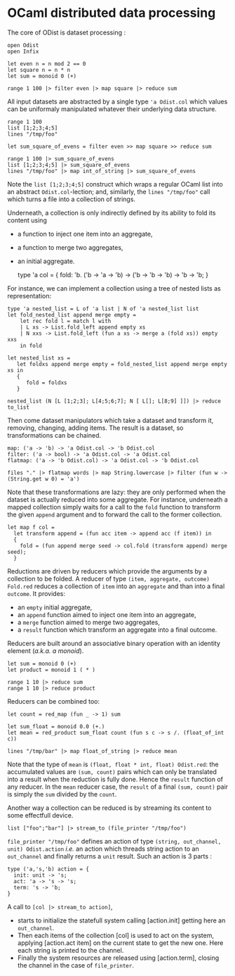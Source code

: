 OCaml distributed data processing
=================================

The core of ODist is dataset processing :

    open Odist
    open Infix

    let even n = n mod 2 == 0
    let square n = n * n
    let sum = monoid 0 (+)

    range 1 100 |> filter even |> map square |> reduce sum

All input datasets are abstracted by a single type `'a Odist.col`
which values can be uniformaly manipulated
whatever their underlying data structure.

    range 1 100
    list [1;2;3;4;5]
    lines "/tmp/foo"

    let sum_square_of_evens = filter even >> map square >> reduce sum

    range 1 100 |> sum_square_of_evens
    list [1;2;3;4;5] |> sum_square_of_evens
    lines "/tmp/foo" |> map int_of_string |> sum_square_of_evens

Note the `list [1;2;3;4;5]` construct which wraps a regular OCaml list into an abstract `Odist.col`-lection;
and, similarly, the `lines "/tmp/foo"` call which turns a file into a collection of strings.

Underneath, a collection is only indirectly defined by its ability to fold its content using
- a function to inject one item into an aggregate,
- a function to merge two aggregates,
- an initial aggregate.


    type 'a col = {
      fold: 'b. ('b -> 'a -> 'b) -> ('b -> 'b -> 'b) -> 'b  -> 'b;
    }

For instance, we can implement a collection using a tree of nested lists as representation:

    type 'a nested_list = L of 'a list | N of 'a nested_list list
    let fold_nested_list append merge empty =
        let rec fold l = match l with
        | L xs -> List.fold_left append empty xs
        | N xxs -> List.fold_left (fun a xs -> merge a (fold xs)) empty xxs
        in fold

    let nested_list xs =
       let foldxs append merge empty = fold_nested_list append merge empty xs in
       {
          fold = foldxs
       }

    nested_list (N [L [1;2;3]; L[4;5;6;7]; N [ L[]; L[8;9] ]]) |> reduce to_list

Then come dataset manipulators which take a dataset and transform it, removing, changing, adding items.
The result is a dataset, so transformations can be chained.

    map: ('a -> 'b) -> 'a Odist.col -> 'b Odist.col
    filter: ('a -> bool) -> 'a Odist.col -> 'a Odist.col
    flatmap: ('a -> 'b Odist.col) -> 'a Odist.col -> 'b Odist.col
    
    files "." |> flatmap words |> map String.lowercase |> filter (fun w -> (String.get w 0) = 'a')

Note that these transformations are lazy: they are only performed when the dataset is actually reduced into some aggregate. For instance, underneath a mapped collection simply waits for a call to the `fold` function to transform the given `append` argument and to forward the call to the former collection.

    let map f col =
      let transform append = (fun acc item -> append acc (f item)) in
      {
        fold = (fun append merge seed -> col.fold (transform append) merge seed);
      }


Reductions are driven by reducers which provide the arguments by a collection to be folded.
A reducer of type `(item, aggregate, outcome) Fold.red` reduces a collection of `item` into an `aggregate` and than into a final `outcome`. It provides:
- an `empty` initial aggregate,
- an `append` function aimed to inject one item into an aggregate,
- a `merge` function aimed to merge two aggregates,
- a `result` function which transform an aggregate into a final outcome.

Reducers are built around an associative binary operation with an identity element (*a.k.a. a monoid*).

    let sum = monoid 0 (+)
    let product = monoid 1 ( * )

    range 1 10 |> reduce sum
    range 1 10 |> reduce product

Reducers can be combined too:

    let count = red_map (fun _ -> 1) sum

    let sum_float = monoid 0.0 (+.)
    let mean = red_product sum_float count (fun s c -> s /. (float_of_int c))

    lines "/tmp/bar" |> map float_of_string |> reduce mean

Note that the type of `mean` is `(float, float * int, float) Odist.red`: the accumulated values are `(sum, count)` pairs which can only be translated into a result when the reduction is fully done. Hence the `result` function of any reducer. In the `mean` reducer case, the `result` of a final `(sum, count)` pair is simply the `sum` divided by the `count`.

Another way a collection can be reduced is by streaming its content to some effectfull device.

    list ["foo";"bar"] |> stream_to (file_printer "/tmp/foo")

`file_printer "/tmp/foo"` defines an action of type `(string, out_channel, unit) Odist.action` *i.e.* an action
which threads string action to an `out_channel` and finally returns a `unit` result. Such an action is 3 parts :

    type ('a,'s,'b) action = {
      init: unit -> 's;
      act: 'a -> 's -> 's;
      term: 's -> 'b;
    }

A call to `[col |> stream_to action]`, 
- starts to initialize the statefull system calling [action.init] getting here an `out_channel`.
- Then each items of the collection [col] is used to act on the system,
  applying [action.act item] on the current state to get the new one.
  Here each string is printed to the channel.
- Finally the system resources are released using [action.term],
  closing the channel in the case of `file_printer`.
    


